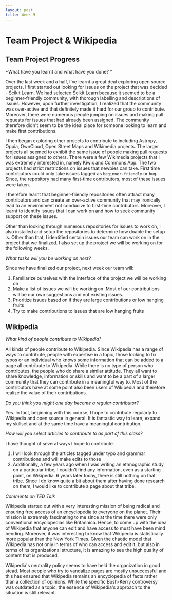 ```yaml
---
layout: post
title: Week 9
---
```


# Team Project & Wikipedia

## Team Project Progress

*What have you learnt and what have you done? *

Over the last week and a half, I've learnt a great deal exploring open source projects. I first started out looking for issues on the project that was decided - Scikit Learn. We had selected Scikit Learn because it seemed to be a beginner-friendly community, with thorough labelling and descriptions of issues. However, upon further investigation, I realized that the community was over-active and that definitely made it hard for our group to contribute. Moreover, there were numerous people jumping on issues and making pull requests for issues that had already been assigned. The community therefore didn't seem to be the ideal place for someone looking to learn and make first contributions. 

I then began exploring other projects to contribute to including Astropy, Oppia, OwnCloud, Open Street Maps and Wikimedia projects. The larger projects all seemed to exhibit the same issue of people making pull requests for issues assigned to others. There were a few Wikimedia projects that I was extremely interested in, namely Kiwix and Commons App. The two projects had strict restrictions on issues that newbies can take. First time contributors could only take issues tagged as `beginner-friendly` or `bug`. Since, the repository had many first-time contributors, most of these issues were taken. 

I therefore learnt that beginner-friendly repositories often attract many contributors and can create an over-active community that may ironically lead to an environment not conducive to first-time contributors. Moreover, I learnt to identify issues that I can work on and how to seek community support on these issues. 

Other than looking through numerous repositories for issues to work on, I also installed and setup the repositories to determine how doable the setup is. Other than that, I identified certain issues our team can work on in the project that we finalized. I also set up the project we will be working on for the following weeks. 

*What tasks will you be working on next?*

Since we have finalized our project, next week our team will:

1. Familiarize ourselves with the interface of the project we will be working on
2. Make a list of issues we will be working on. Most of our contributions will be our own suggestions and not existing issues.
3. Prioritize issues based on if they are large contributions or low hanging fruits
4. Try to make contributions to issues that are low hanging fruits

## Wikipedia

*What kind of people contribute to Wikipedia?*

All kinds of people contribute to Wikipedia. Since Wikipedia has a range of ways to contribute, people with expertise in a topic, those looking to fix typos or an individual who knows some information that can be added to a page all contribute to Wikipedia. While there is no type of person who contributes, the people who do share a similar attitude. They all want to share knowledge, information or skills and want to be a part of a larger community that they can contribute in a meaningful way to. Most of the contributors have at some point also been users of Wikipedia and therefore realize the value of their contributions.  

*Do you think you might one day become a regular contributor?*

Yes. In fact, beginning with this course, I hope to contribute regularly to Wikipedia and open source in general. It is fantastic way to learn, expand my skillset and at the same time have a meaningful contribution. 

*How will you select articles to contribute to as part of this class?*

I have thought of several ways I hope to contribute. 

1. I will look through the articles tagged under typo and grammar contributions and will make edits to those 
2. Additionally, a few years ago when I was writing an ethnographic study on a particular tribe, I couldn't find any information, even as a starting point, on Wikipedia. 6 years later today, there is still nothing on that tribe. Since I do know quite a bit about them after having done research on them, I would like to contribute a page about that tribe. 

*Comments on TED Talk*

Wikipedia started out with a very interesting mission of being radical and ensuring free access of an encyclopedia to everyone on the planet. Their mission is extremely fascinating to me since at the time there were only conventional encyclopedias like Britannica. Hence, to come up with the idea of Wikipedia that anyone can edit and have access to must have been mind bending. Moreover, it was interesting to know that Wikipedia is statistically more popular than the New York Times. Given the chaotic model that Wikipedia has not only in terms of who can access and edit it, but also in terms of its organizational structure, it is amazing to see the high quality of content that is produced. 

Wikipedia's neutrality policy seems to have held the organization in good stead. Most people who try to vandalize pages are mostly unsuccessful and this has ensured that Wikipedia remains an encyclopedia of facts rather than a collection of opinions. While the specific Bush-Kerry controversy was outdated as a topic, the essence of Wikipedia's approach to the situation is still relevant. 
